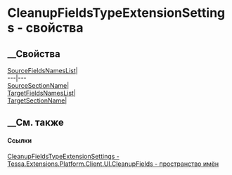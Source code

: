 # CleanupFieldsTypeExtensionSettings - свойства
##  __Свойства
[SourceFieldsNamesList](P_Tessa_Extensions_Platform_Client_UI_CleanupFields_CleanupFieldsTypeExtensionSettings_SourceFieldsNamesList.htm)|  
---|---  
[SourceSectionName](P_Tessa_Extensions_Platform_Client_UI_CleanupFields_CleanupFieldsTypeExtensionSettings_SourceSectionName.htm)|  
[TargetFieldsNamesList](P_Tessa_Extensions_Platform_Client_UI_CleanupFields_CleanupFieldsTypeExtensionSettings_TargetFieldsNamesList.htm)|  
[TargetSectionName](P_Tessa_Extensions_Platform_Client_UI_CleanupFields_CleanupFieldsTypeExtensionSettings_TargetSectionName.htm)|  
## __См. также
#### Ссылки
[CleanupFieldsTypeExtensionSettings -
](T_Tessa_Extensions_Platform_Client_UI_CleanupFields_CleanupFieldsTypeExtensionSettings.htm)
[Tessa.Extensions.Platform.Client.UI.CleanupFields - пространство
имён](N_Tessa_Extensions_Platform_Client_UI_CleanupFields.htm)

